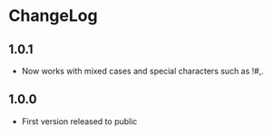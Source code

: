 
# ChangeLog

## 1.0.1

* Now works with mixed cases and special characters such as !#,.

## 1.0.0

* First version released to public
